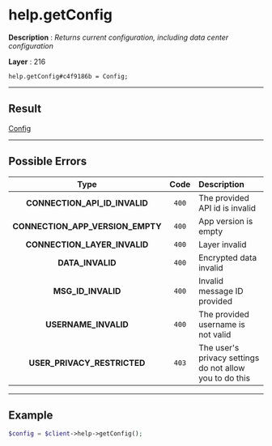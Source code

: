 # help.getConfig

**Description** : *Returns current configuration, including data center configuration*

**Layer** : 216

```tl
help.getConfig#c4f9186b = Config;
```

---

## Result

[Config](type/Config)

---

## Possible Errors

| Type | Code | Description |
| :---: | :---: | :--- |
| **CONNECTION_API_ID_INVALID** | `400` | The provided API id is invalid |
| **CONNECTION_APP_VERSION_EMPTY** | `400` | App version is empty |
| **CONNECTION_LAYER_INVALID** | `400` | Layer invalid |
| **DATA_INVALID** | `400` | Encrypted data invalid |
| **MSG_ID_INVALID** | `400` | Invalid message ID provided |
| **USERNAME_INVALID** | `400` | The provided username is not valid |
| **USER_PRIVACY_RESTRICTED** | `403` | The user's privacy settings do not allow you to do this |

---

## Example

```php
$config = $client->help->getConfig();
```